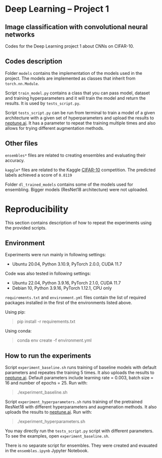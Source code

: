 # Deep Learning – Project 1

## Image classification with convolutional neural networks

Codes for the Deep Learning project 1 about CNNs on CIFAR-10.

## Codes description

Folder `models` contains the implementation of the models used in the project. The models are implemented as classes that inherit from `torch.nn.Module`.

Script `train_model.py` contains a class that you can pass model, dataset and training hyperparameters and it will train the model and return the results. It is used by `tests_script.py`.

Script `tests_script.py` can be run from terminal to train a model of a given architecture with a given set of hyperparameters and upload the results to [neptune.ai](https://neptune.ai/). It has a parameter to repeat the training multiple times and also allows for trying different augmentation methods. 

## Other files

`ensembles*` files are related to creating ensembles and evaluating their accuracy.

`kaggle*` files are related to the Kaggle [CIFAR-10](https://www.kaggle.com/c/cifar-10) competition. The predicted labels achieved a score of `0.8119`

Folder `dl_trained_models` contains some of the models used for ensembling. Bigger models (ResNet18 architecture) were not uploaded.

# Reproducibility

This section contains description of how to repeat the experiments using the provided scripts.

## Environment

Experiments were run mainly in following settings:

- Ubuntu 20.04, Python 3.10.9, PyTorch 2.0.0, CUDA 11.7

Code was also tested in following settings:

- Ubuntu 22.04, Python 3.9.16, PyTorch 2.1.0, CUDA 11.7
- Debian 10, Python 3.9.16, PyTorch 1.12.1, CPU only

`requirements.txt` and `environment.yml` files contain the list of required packages installed in the first of the environments listed above.

Using pip:

> pip install -r requirements.txt

Using conda:

> conda env create -f environment.yml

## How to run the experiments

Script `experiment_baseline.sh` runs training of baseline models with default parameters and repeates the training 5 times. It also uploads the results to [neptune.ai](https://neptune.ai/). Default parameters include learning rate = 0.003, batch size = 16 and number of epochs = 25. Run with:

> ./experiment_baseline.sh

Script `experiment_hyperparameters.sh` runs training of the pretrained ResNet18 with different hyperparameters and augmenation methods. It also uploads the results to [neptune.ai](https://neptune.ai/). Run with:

> ./experiment_hyperparameters.sh

You may directly run the `tests_script.py` script with different parameters. To see the examples, open `experiment_baseline.sh`.

There is no separate script for ensembles. They were created and evauated in the `ensembles.ipynb` Jypyter Notebook.
